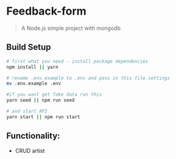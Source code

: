 # Feedback-form

> A Node.js simple project with mongodb

## Build Setup

``` bash
# first what you need - install package dependencies
npm install || yarn

# rename .env.example to .env and pass in this file settings
mv .env.example .env

#if you want get fake data run this
yarn seed || npm run seed

# and start API
yarn start || npm run start

```
## Functionality:
* CRUD artist